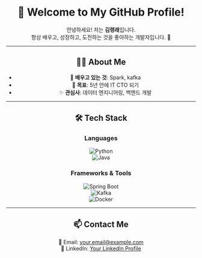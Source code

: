 <div align="center">

# 📌 Welcome to My GitHub Profile!  

안녕하세요! 저는 **김령래**입니다.  
항상 배우고, 성장하고, 도전하는 것을 좋아하는 개발자입니다. 🚀  

---

## 👨‍💻 About Me  
- 🌱 **배우고 있는 것**: Spark, kafka
- 🎯 **목표**: 5년 안에 IT CTO 되기
- ✨ **관심사**: 데이터 엔지니어링, 백엔드 개발 

---

## 🛠️ Tech Stack  
### Languages  
![Python](https://img.shields.io/badge/-Python-3776AB?logo=python&logoColor=white&style=flat-square)  
![Java](https://img.shields.io/badge/-Java-007396?logo=java&logoColor=white&style=flat-square)  

### Frameworks & Tools  
![Spring Boot](https://img.shields.io/badge/-Spring%20Boot-6DB33F?logo=springboot&logoColor=white&style=flat-square)  
![Kafka](https://img.shields.io/badge/-Kafka-231F20?logo=apache-kafka&logoColor=white&style=flat-square)  
![Docker](https://img.shields.io/badge/-Docker-2496ED?logo=docker&logoColor=white&style=flat-square)  

---

## 📫 Contact Me  
📧 Email: [your.email@example.com](mailto:your.email@example.com)  
💼 LinkedIn: [Your LinkedIn Profile](https://linkedin.com/in/yourprofile)  

</div>
